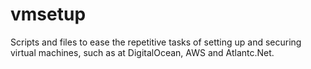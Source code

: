 # vmsetup
Scripts and files to ease the repetitive tasks of setting up and securing virtual machines, such as at DigitalOcean, AWS and Atlantc.Net.
